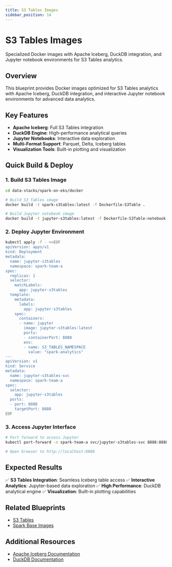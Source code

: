 ```yaml
---
title: S3 Tables Images
sidebar_position: 14
---
```


# S3 Tables Images

Specialized Docker images with Apache Iceberg, DuckDB integration, and Jupyter notebook environments for S3 Tables analytics.

## Overview

This blueprint provides Docker images optimized for S3 Tables analytics with Apache Iceberg, DuckDB integration, and interactive Jupyter notebook environments for advanced data analytics.

## Key Features

- **Apache Iceberg**: Full S3 Tables integration
- **DuckDB Engine**: High-performance analytical queries
- **Jupyter Notebooks**: Interactive data exploration
- **Multi-Format Support**: Parquet, Delta, Iceberg tables
- **Visualization Tools**: Built-in plotting and visualization

## Quick Build & Deploy

### 1. Build S3 Tables Image

```bash
cd data-stacks/spark-on-eks/docker

# Build S3 Tables image
docker build -t spark-s3tables:latest -f Dockerfile-S3Table .

# Build Jupyter notebook image
docker build -t jupyter-s3tables:latest -f Dockerfile-S3Table-notebook .
```

### 2. Deploy Jupyter Environment

```bash
kubectl apply -f - <<EOF
apiVersion: apps/v1
kind: Deployment
metadata:
  name: jupyter-s3tables
  namespace: spark-team-a
spec:
  replicas: 1
  selector:
    matchLabels:
      app: jupyter-s3tables
  template:
    metadata:
      labels:
        app: jupyter-s3tables
    spec:
      containers:
      - name: jupyter
        image: jupyter-s3tables:latest
        ports:
        - containerPort: 8888
        env:
        - name: S3_TABLES_NAMESPACE
          value: "spark-analytics"
---
apiVersion: v1
kind: Service
metadata:
  name: jupyter-s3tables-svc
  namespace: spark-team-a
spec:
  selector:
    app: jupyter-s3tables
  ports:
  - port: 8888
    targetPort: 8888
EOF
```

### 3. Access Jupyter Interface

```bash
# Port forward to access Jupyter
kubectl port-forward -n spark-team-a svc/jupyter-s3tables-svc 8888:8888

# Open browser to http://localhost:8888
```

## Expected Results

✅ **S3 Tables Integration**: Seamless Iceberg table access
✅ **Interactive Analytics**: Jupyter-based data exploration
✅ **High Performance**: DuckDB analytical engine
✅ **Visualization**: Built-in plotting capabilities

## Related Blueprints

- [S3 Tables](/data-on-eks/docs/datastacks/spark-on-eks/s3tables)
- [Spark Base Images](/data-on-eks/docs/datastacks/spark-on-eks/spark-base-images)

## Additional Resources

- [Apache Iceberg Documentation](https://iceberg.apache.org/docs/latest/)
- [DuckDB Documentation](https://duckdb.org/docs/)